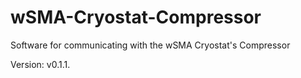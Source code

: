 # wSMA-Cryostat-Compressor
Software for communicating with the wSMA Cryostat's Compressor

Version: v0.1.1.
